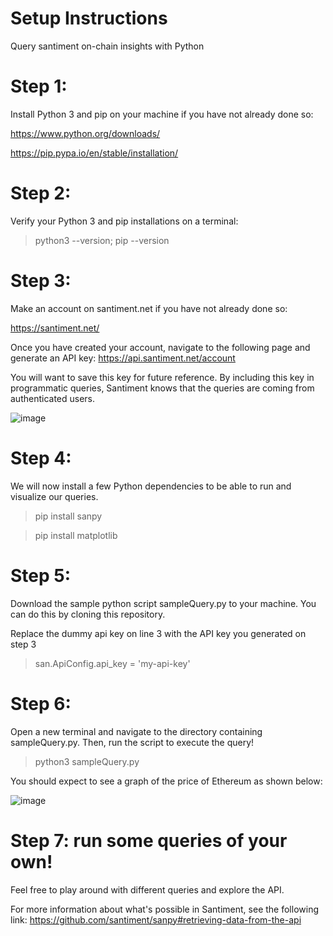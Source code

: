 # Setup Instructions
Query santiment on-chain insights with Python

# Step 1: 
Install Python 3 and pip on your machine if you have not already done so:

https://www.python.org/downloads/

https://pip.pypa.io/en/stable/installation/

# Step 2:
Verify your Python 3 and pip installations on a terminal:
> python3 --version;
> pip --version

# Step 3:
Make an account on santiment.net if you have not already done so:

https://santiment.net/

Once you have created your account, navigate to the following page and generate an API key:
https://api.santiment.net/account

You will want to save this key for future reference. By including this key in programmatic queries, Santiment knows that the queries are coming from authenticated users.

![image](https://user-images.githubusercontent.com/90649342/133146245-1f47a92a-1975-42f4-9ae0-e83d72999610.png)


# Step 4:
We will now install a few Python dependencies to be able to run and visualize our queries.

> pip install sanpy

> pip install matplotlib

# Step 5:
Download the sample python script sampleQuery.py to your machine. You can do this by cloning this repository.

Replace the dummy api key on line 3 with the API key you generated on step 3

> san.ApiConfig.api_key = 'my-api-key'

# Step 6:
Open a new terminal and navigate to the directory containing sampleQuery.py. Then, run the script to execute the query!

> python3 sampleQuery.py


You should expect to see a graph of the price of Ethereum as shown below:

![image](https://user-images.githubusercontent.com/90649342/133147892-b82cae44-4927-4060-99cf-8223246121de.png)


# Step 7: run some queries of your own!

Feel free to play around with different queries and explore the API.

For more information about what's possible in Santiment, see the following link:
https://github.com/santiment/sanpy#retrieving-data-from-the-api

